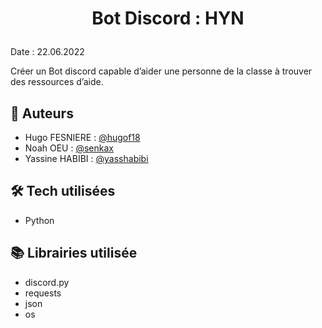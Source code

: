 
# <p align="center">Bot Discord : HYN</p>

Date : 22.06.2022
  
Créer un Bot discord capable d’aider une personne de la classe à trouver des ressources d’aide.
        
## 🙇 Auteurs
- Hugo FESNIERE : [@hugof18](https://github.com/HugoF18)
- Noah OEU : [@senkax](https://github.com/SenkaX)
- Yassine HABIBI : [@yasshabibi](https://github.com/yasshabibi)


## 🛠️ Tech utilisées
- Python
        
## 📚 Librairies utilisée
- discord.py
- requests
- json
- os
        
